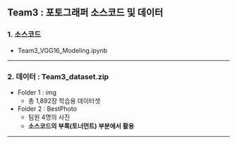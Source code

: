 ## Team3 : 포토그래퍼 소스코드 및 데이터



### 1.  소스코드 

*  Team3_VGG16_Modeling.ipynb
---

### 2. 데이터 : Team3_dataset.zip
  * Folder 1 : img
    * 총 1,892장 학습용 데이터셋
  * Folder 2 : BestPhoto
    * 팀원 4명의 사진 
    * **소스코드의 부록(토너먼트) 부분에서 활용**

---
